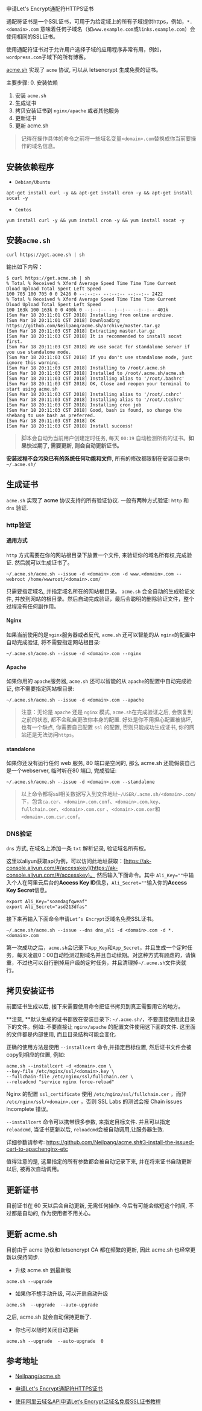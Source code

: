 #
申请Let's Encrypt通配符HTTPS证书

通配符证书是一个SSL证书，可用于为给定域上的所有子域提供https，例如，`*.<domain>.com` 意味着任何子域名（如`www.example.com`或`links.example.com`）会使用相同的SSL证书。

使用通配符证书对于允许用户选择子域的应用程序非常有用，例如，`wordpress.com`子域下的所有博客。

[acme.sh](https://github.com/Neilpang/acme.sh) 实现了 `acme` 协议, 可以从 letsencrypt 生成免费的证书。


主要步骤:
0. 安装依赖
1. 安装 `acme.sh`
2. 生成证书
3. 拷贝安装证书到 `nginx/apache` 或者其他服务
4. 更新证书
5. 更新 acme.sh

> 记得在操作具体的命令之前将一些域名变量`<domain>.com`替换成你当前要操作的域名信息。

## 安装依赖程序

- `Debian/Ubuntu`
```
apt-get install curl -y && apt-get install cron -y && apt-get install socat -y
```

- `Centos`
```
yum install curl -y && yum install cron -y && yum install socat -y
```

## 安装`acme.sh`

```
curl https://get.acme.sh | sh
```

输出如下内容：
```
$ curl https://get.acme.sh | sh
% Total % Received % Xferd Average Speed Time Time Time Current
Dload Upload Total Spent Left Speed
100 705 100 705 0 0 2426 0 --:--:-- --:--:-- --:--:-- 2422
% Total % Received % Xferd Average Speed Time Time Time Current
Dload Upload Total Spent Left Speed
100 163k 100 163k 0 0 400k 0 --:--:-- --:--:-- --:--:-- 401k
[Sun Mar 18 20:11:01 CST 2018] Installing from online archive.
[Sun Mar 18 20:11:01 CST 2018] Downloading https://github.com/Neilpang/acme.sh/archive/master.tar.gz
[Sun Mar 18 20:11:03 CST 2018] Extracting master.tar.gz
[Sun Mar 18 20:11:03 CST 2018] It is recommended to install socat first.
[Sun Mar 18 20:11:03 CST 2018] We use socat for standalone server if you use standalone mode.
[Sun Mar 18 20:11:03 CST 2018] If you don't use standalone mode, just ignore this warning.
[Sun Mar 18 20:11:03 CST 2018] Installing to /root/.acme.sh
[Sun Mar 18 20:11:03 CST 2018] Installed to /root/.acme.sh/acme.sh
[Sun Mar 18 20:11:03 CST 2018] Installing alias to '/root/.bashrc'
[Sun Mar 18 20:11:03 CST 2018] OK, Close and reopen your terminal to start using acme.sh
[Sun Mar 18 20:11:03 CST 2018] Installing alias to '/root/.cshrc'
[Sun Mar 18 20:11:03 CST 2018] Installing alias to '/root/.tcshrc'
[Sun Mar 18 20:11:03 CST 2018] Installing cron job
[Sun Mar 18 20:11:03 CST 2018] Good, bash is found, so change the shebang to use bash as preferred.
[Sun Mar 18 20:11:03 CST 2018] OK
[Sun Mar 18 20:11:03 CST 2018] Install success!
```

> 脚本会自动为当前用户创建定时任务, 每天 `00:19` 自动检测所有的证书。**如果快过期了, 需要更新, 则会自动更新证书。**

**安装过程不会污染已有的系统任何功能和文件**, 所有的修改都限制在安装目录中: `~/.acme.sh/`


## 生成证书


`acme.sh` 实现了 **acme** 协议支持的所有验证协议. 一般有两种方式验证: `http` 和 `dns` 验证.

### http验证

#### 通用方式

`http` 方式需要在你的网站根目录下放置一个文件, 来验证你的域名所有权,完成验证. 然后就可以生成证书了。

```
~/.acme.sh/acme.sh --issue -d <domain>.com -d www.<domain>.com --webroot /home/wwwroot/<domain>.com/
```

只需要指定域名, 并指定域名所在的网站根目录。 `acme.sh` 会全自动的生成验证文件, 并放到网站的根目录。然后自动完成验证，最后会聪明的删除验证文件，整个过程没有任何副作用。

#### Nginx

如果当前使用的是`nginx`服务器或者反代, `acme.sh` 还可以智能的从 `nginx`的配置中自动完成验证, 将不需要指定网站根目录:

```
~/.acme.sh/acme.sh --issue -d <domain>.com --nginx
```


#### Apache

如果你用的 `apache`服务器, `acme.sh` 还可以智能的从 `apache`的配置中自动完成验证, 你不需要指定网站根目录:

```
~/.acme.sh/acme.sh --issue -d <domain>.com --apache
```

> 注意：无论是 `apache` 还是 `nginx` 模式, `acme.sh`在完成验证之后, 会恢复到之前的状态, 都不会私自更改你本身的配置. 好处是你不用担心配置被搞坏, 也有一个缺点, 你需要自己配置 `ssl` 的配置, 否则只能成功生成证书, 你的网站还是无法访问`https`。

#### standalone

如果你还没有运行任何 web 服务, 80 端口是空闲的, 那么 acme.sh 还能假装自己是一个webserver, 临时听在80 端口, 完成验证:

```
~/.acme.sh/acme.sh --issue -d <domain>.com --standalone
```

> 以上命令都将ssl相关数据写入到文件地址`~/USER/.acme.sh/<domain>.com/`下，包含`ca.cer`、`<domain>.com.conf`、`<domain>.com.key`、`fullchain.cer`、`<domain>.com.csr`
、`<domain>.com.cer`和`<domain>.com.csr.conf`。


### DNS验证

`dns` 方式, 在域名上添加一条 `txt` 解析记录, 验证域名所有权。


这里以aliyun获取api为例，可以访问此地址获取：[https://ak-console.aliyun.com/#/accesskey](https://ak-console.aliyun.com/#/accesskey)。
然后输入下面命令。其中 `Ali_Key=""`中输入个人在阿里云后台的**Access Key ID**信息，`Ali_Secret=""`输入你的**Access Key Secret**信息。

```
export Ali_Key="soamdagfqweaf"
export Ali_Secret="asd213dfas"
```

接下来再输入下面命令申请`Let’s Encrypt`泛域名免费SSL证书。

```
~/.acme.sh/acme.sh --issue --dns dns_ali -d <domain>.com -d *.<domain>.com
```

第一次成功之后，`acme.sh`会记录下`App_Key`和`App_Secret`，并且生成一个定时任务，每天凌晨0：00自动检测过期域名并且自动续期。对这种方式有顾虑的，请慎重，不过也可以自行删掉用户级的定时任务，并且清理掉`~/.acme.sh`文件夹就行。

## 拷贝安装证书

前面证书生成以后, 接下来需要使用命令把证书拷贝到真正需要用它的地方。

**注意, **默认生成的证书都放在安装目录下: `~/.acme.sh/`，不要直接使用此目录下的文件。例如: 不要直接让 `nginx/apache` 的配置文件使用这下面的文件. 这里面的文件都是内部使用, 而且目录结构可能会变化.

正确的使用方法是使用 `--installcert` 命令,并指定目标位置, 然后证书文件会被copy到相应的位置, 例如:

```
acme.sh --installcert -d <domain>.com \
--key-file /etc/nginx/ssl/<domain>.key \
--fullchain-file /etc/nginx/ssl/fullchain.cer \
--reloadcmd "service nginx force-reload"
```

Nginx 的配置 `ssl_certificate` 使用 `/etc/nginx/ssl/fullchain.cer` ，而非 `/etc/nginx/ssl/<domain>.cer` ，否则 SSL Labs 的测试会报 Chain issues Incomplete 错误。

`--installcert` 命令可以携带很多参数, 来指定目标文件. 并且可以指定 `reloadcmd`, 当证书更新以后, `reloadcmd`会被自动调用,让服务器生效.

详细参数请参考: https://github.com/Neilpang/acme.sh#3-install-the-issued-cert-to-apachenginx-etc

值得注意的是, 这里指定的所有参数都会被自动记录下来, 并在将来证书自动更新以后, 被再次自动调用。


## 更新证书

目前证书在 60 天以后会自动更新, 无需任何操作. 今后有可能会缩短这个时间, 不过都是自动的, 作为使用者不用关心。

## 更新 acme.sh



目前由于 acme 协议和 letsencrypt CA 都在频繁的更新, 因此 acme.sh 也经常更新以保持同步.

- 升级 acme.sh 到最新版

```
acme.sh --upgrade
```

- 如果你不想手动升级, 可以开启自动升级
```
acme.sh  --upgrade  --auto-upgrade
```

之后, acme.sh 就会自动保持更新了.

- 你也可以随时关闭自动更新
```
acme.sh --upgrade  --auto-upgrade  0
```

## 参考地址


- [Neilpang/acme.sh](https://github.com/Neilpang/acme.sh/wiki/%E8%AF%B4%E6%98%8E)


- [申请Let's Encrypt通配符HTTPS证书](https://my.oschina.net/kimver/blog/1634575#comment-list)

- [使用阿里云域名API申请Let’s Encrypt泛域名免费SSL证书教程](https://www.wn789.com/15510.html)
